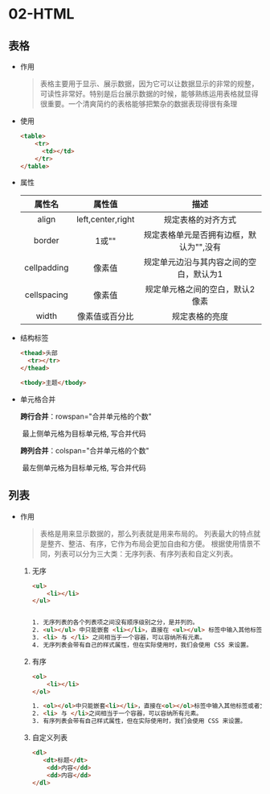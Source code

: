 # 02-HTML



## 表格

+ 作用

  > 表格主要用于显示、展示数据，因为它可以让数据显示的非常的规整，可读性非常好。特别是后台展示数据的时候，能够熟练运用表格就显得很重要。一个清爽简约的表格能够把繁杂的数据表现得很有条理

+ 使用

  ```html
  <table>
      <tr>
      	<td></td>
      </tr>
  </table>
  ```

+ 属性

  |   属性名    |      属性值       |                  描述                   |
  | :---------: | :---------------: | :-------------------------------------: |
  |    align    | left,center,right |           规定表格的对齐方式            |
  |   border    |       1或""       | 规定表格单元是否拥有边框，默认为"",没有 |
  | cellpadding |      像素值       | 规定单元边沿与其内容之间的空白，默认为1 |
  | cellspacing |      像素值       |     规定单元格之间的空白，默认2像素     |
  |    width    |  像素值或百分比   |             规定表格的亮度              |

+ 结构标签

  ```html
  <thead>头部
  	<tr></tr>
  </thead>
  
  <tbody>主题</tbody>
  ```

+ 单元格合并

  **跨行合并**：rowspan="合并单元格的个数"     

  ​	最上侧单元格为目标单元格, 写合并代码

   **跨列合并**：colspan="合并单元格的个数"

  ​	最左侧单元格为目标单元格, 写合并代码



## 列表

+ 作用

  > 表格是用来显示数据的，那么列表就是用来布局的。 
  > 列表最大的特点就是整齐、整洁、有序，它作为布局会更加自由和方便。
  > 根据使用情景不同，列表可以分为三大类：无序列表、有序列表和自定义列表。

  1. 无序

     ```html
     <ul>
         <li></li>
     </ul>
     
     
     1. 无序列表的各个列表项之间没有顺序级别之分，是并列的。
     2. <ul></ul> 中只能嵌套 <li></li>，直接在 <ul></ul> 标签中输入其他标签或者文字的做法是不被允许的。
     3. <li> 与 </li> 之间相当于一个容器，可以容纳所有元素。
     4. 无序列表会带有自己的样式属性，但在实际使用时，我们会使用 CSS 来设置。
     
     ```

  2. 有序

     ```html
     <ol>
         <li></li>
     </ol>
     
     1. <ol></ol>中只能嵌套<li></li>，直接在<ol></ol>标签中输入其他标签或者文字的做法是不被允许的。
     2. <li> 与 </li>之间相当于一个容器，可以容纳所有元素。
     3. 有序列表会带有自己样式属性，但在实际使用时，我们会使用 CSS 来设置。
     ```

  3. 自定义列表

     ```html
     <dl>
     	<dt>标题</dt>
         <dd>内容</dd>
         <dd>内容</dd>
     </dl>
     ```

     





